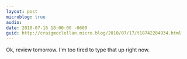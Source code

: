 ```yaml
---
layout: post
microblog: true
audio: 
date: 2010-07-16 18:00:00 -0600
guid: http://craigmcclellan.micro.blog/2010/07/17/t18742284934.html
---
```

Ok, review tomorrow.  I'm too tired to type that up right now.
